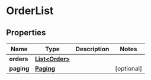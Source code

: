 
# OrderList

## Properties
Name | Type | Description | Notes
------------ | ------------- | ------------- | -------------
**orders** | [**List&lt;Order&gt;**](Order.md) |  | 
**paging** | [**Paging**](Paging.md) |  |  [optional]




